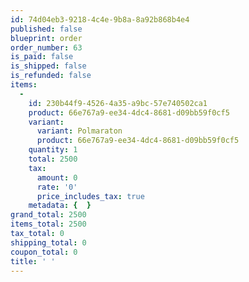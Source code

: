 ```yaml
---
id: 74d04eb3-9218-4c4e-9b8a-8a92b868b4e4
published: false
blueprint: order
order_number: 63
is_paid: false
is_shipped: false
is_refunded: false
items:
  -
    id: 230b44f9-4526-4a35-a9bc-57e740502ca1
    product: 66e767a9-ee34-4dc4-8681-d09bb59f0cf5
    variant:
      variant: Polmaraton
      product: 66e767a9-ee34-4dc4-8681-d09bb59f0cf5
    quantity: 1
    total: 2500
    tax:
      amount: 0
      rate: '0'
      price_includes_tax: true
    metadata: {  }
grand_total: 2500
items_total: 2500
tax_total: 0
shipping_total: 0
coupon_total: 0
title: ' '
---
```

